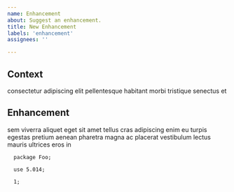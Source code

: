 ```yaml
---
name: Enhancement
about: Suggest an enhancement.
title: New Enhancement
labels: 'enhancement'
assignees: ''

---
```

## Context

consectetur adipiscing elit pellentesque habitant morbi tristique senectus et

## Enhancement

sem viverra aliquet eget sit amet tellus cras adipiscing enim eu turpis egestas pretium aenean pharetra magna ac placerat vestibulum lectus mauris ultrices eros in

```
  package Foo;

  use 5.014;

  1;
```
